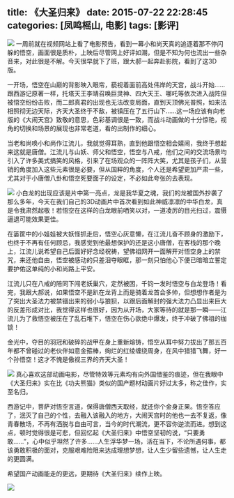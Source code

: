 title: 《大圣归来》
date: 2015-07-22 22:28:45
categories: [凤鸣榣山, 电影]
tags: [影评]
---
![](/img/normal/dsgl01.jpg)
一周前就在视频网站上看了电影预告，看到一幕小和尚天真的追逐着那不停闪躲的悟空，画面很是质朴，上映后尽管网上好评如潮，但是不知为何也流出一些杂音来，对此很是不解。今天很早就下了班，跟大郝一起奔赴影院，看到了这3D版。

一开场，悟空在山巅的背影映入眼帘，藐视着面前高处伟岸的天宫，战斗开始……跟西游记原著一样，托塔天王李靖召唤巨灵神、四大天王、哪吒等依次进入战阵但被悟空纷纷击败，而二郎真君的出现也无法改变局面，直到天顶佛光普照，如来法相照彻无边天际，齐天大圣终于不敌，被镇压在了五行山下……这一场应该有向老版的《大闹天宫》致敬的意思，色彩基调很是一致，而战斗动画做的十分惊艳，视角的切换和场景的展现也非常老道，看的出制作的细心。

当老和尚唤小和尚作江流儿，我就觉得耳熟，直到他跟悟空相会嬉闹，我终于想起来这就是唐僧。江流儿与山妖、师父和悟空，悟空与八戒，他们之间的交流场景均引入了许多美式搞笑的风格，引来了在场观众的一阵阵大笑，尤其是孩子们，从营销的角度加入这些元素很是必要，但从国粹的角度，个人还是希望更加严肃一些，尤其对于小唐僧八卦和悟空死要面子的设定，不必如此夸张的去表现。

![](/img/normal/dsgl02.jpg)
小白龙的出现应该是片中第一亮点，龙是我华夏之魂，我们的龙被国外抄袭了那么多年，今天在我们自己的3D动画片中首次看到如此神威凛凛的中华白龙，真是令我肃然起敬！若悟空在这样的白龙眼前哂笑以对，一道凌厉的目光扫过，震慑逼退可能效果更佳。

在篓筐中的小娃娃被大妖怪抓走后，悟空心灰意懒，在江流儿奋不顾身的激励下，也终于不再有任何顾忌，我感觉到他最想保护的还是这小唐僧，在客栈的那个晚上，江流儿说希望自己后面好好念经祝祷，望佛祖网开一面解开对悟空身上的禁咒，来还他自由，悟空被感动的只差泪夺眼眶，那一刻只怕他心下便已暗暗立誓定要护佑这单纯的小和尚路上平安。

江流儿只在八戒的陪同下闯老妖巢穴，定然被困，千钧一发时悟空与白龙登场！看完，我跟大郝说，如果悟空不是趴在龙背上而是骑着龙首会多帅，但想想作者是为了突出大圣法力被禁锢出来的弱小与狼狈，以跟后面解封的强大法力凸显出来巨大的反差形成对比，我觉得这样也很好，因为从开场，大家等待的就是那一瞬——江流儿为了救悟空被压在了乱石堆下，悟空在伤心欲绝中爆发，终于冲破了佛祖的枷锁！

金光中，夺目的羽冠和破碎的战甲在身上重新熔铸，悟空从耳中努力拔出了那五百年都不曾碰过的老伙伴如意金箍棒，绚烂的红绫缠绕周身，在风中猎猎飞舞，好一个孙悟空！这才不愧是傲视三界的齐天大圣！

![](/img/normal/dsgl03.jpg)
真心喜欢这部动画电影，尽管特效等元素均有向外国借鉴的痕迹，但在我眼中《大圣归来》实在比《功夫熊猫》类似的国产题材动画片好过太多，称之佳作，实至名归。

西游记中，菩萨对悟空言道，保得唐僧西天取经，就还你个金身正果。悟空答应了，泯灭了自己的个性，去融入该融入的地方，大闹天宫时的他也一去不复返，像青春散场，不再有洒脱与自由可言，当今的时代潮流，更不容你逆流而进。想到这点，顿时觉得很是可悲，但回忆起《大圣归来》中悟空坚韧的说，“只要勇敢……”，心中似乎坦然了许多……人生浮华梦一场，活在当下，不论所遇何事，都该勇敢积极的面对，克服艰难险阻来达成理想梦想，让人生少留些遗憾，让人生走的更圆满。

希望国产动画能走的更远，更期待《大圣归来》续作上映。

![](/img/normal/dsgl09.jpg)

